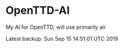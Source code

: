 # OpenTTD-AI
My AI for OpenTTD, will use primarily air

Latest backup: Sun Sep 15 14:51:01 UTC 2019
